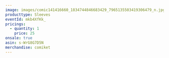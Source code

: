 ```yaml
---
image: images/comic141416660_1834744846683429_7965135503419306479_n.jpg
producttype: Sleeves
eventId: mkb4XfKk_
pricings:
  - quantity: 1
    price: 25
onsale: true
asin: s-WrG8G7D5N
merchandise: comiket
---
```


